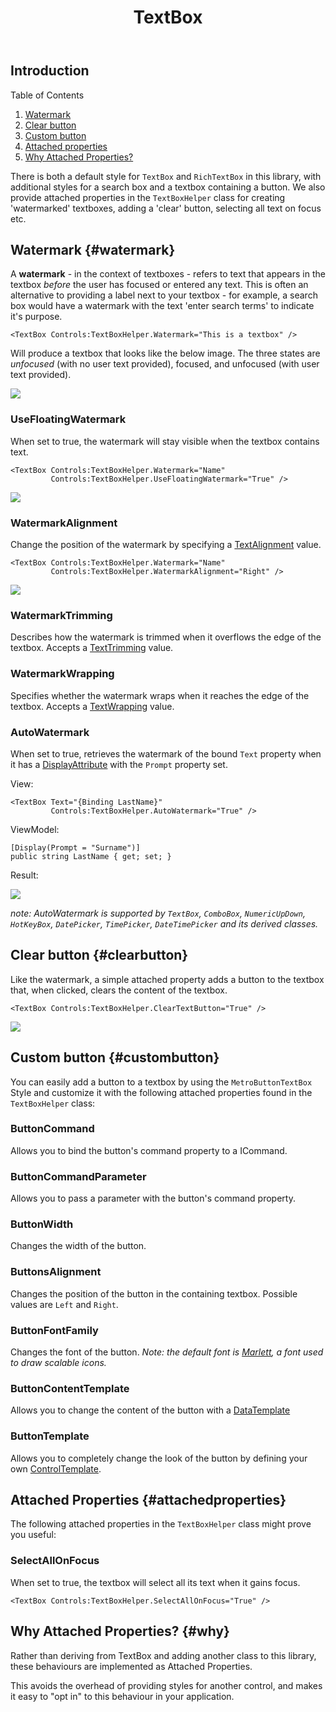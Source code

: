 ﻿---
layout: no-sidebar
title: TextBox
---

## Introduction

Table of Contents

1. [Watermark](#watermark)
2. [Clear button](#clearbutton)
3. [Custom button](#custombutton)
4. [Attached properties](#attachedproperties)
5. [Why Attached Properties?](#why)

There is both a default style for `TextBox` and `RichTextBox` in this library, with additional styles for a search box and a textbox containing a button. We also provide attached properties in the `TextBoxHelper` class for creating 'watermarked' textboxes, adding a 'clear' button, selecting all text on focus etc. 

## Watermark {#watermark}

A **watermark** - in the context of textboxes - refers to text that appears in the textbox *before* the user has focused or entered any text. This is often an alternative to providing a label next to your textbox - for example, a search box would have a watermark with the text 'enter search terms' to indicate it's purpose.

    <TextBox Controls:TextBoxHelper.Watermark="This is a textbox" />

Will produce a textbox that looks like the below image. The three states are *unfocused* (with no user text provided), focused, and unfocused (with user text provided).

![]({{site.baseurl}}/images/10_textboxstates.png)

### UseFloatingWatermark

When set to true, the watermark will stay visible when the textbox contains text.

    <TextBox Controls:TextBoxHelper.Watermark="Name" 
             Controls:TextBoxHelper.UseFloatingWatermark="True" />

![]({{site.baseurl}}/images/textbox_floating_watermark.png)

### WatermarkAlignment

Change the position of the watermark by specifying a [TextAlignment](https://docs.microsoft.com/en-us/dotnet/api/system.windows.textalignment) value.

    <TextBox Controls:TextBoxHelper.Watermark="Name" 
             Controls:TextBoxHelper.WatermarkAlignment="Right" />

![]({{site.baseurl}}/images/textbox_watermark_alignment.png)

### WatermarkTrimming

Describes how the watermark is trimmed when it overflows the edge of the textbox.
Accepts a [TextTrimming](https://msdn.microsoft.com/en-us/library/system.windows.texttrimming.aspx) value.

### WatermarkWrapping

Specifies whether the watermark wraps when it reaches the edge of the textbox.
Accepts a [TextWrapping](https://msdn.microsoft.com/en-us/library/system.windows.textwrapping.aspx) value.

### AutoWatermark

When set to true, retrieves the watermark of the bound `Text` property when it has a [DisplayAttribute](https://msdn.microsoft.com/en-us/library/system.componentmodel.dataannotations.displayattribute.aspx) with the `Prompt` property set.

View:

    <TextBox Text="{Binding LastName}" 
             Controls:TextBoxHelper.AutoWatermark="True" />

ViewModel:

    [Display(Prompt = "Surname")]
    public string LastName { get; set; }

Result:

![]({{site.baseurl}}/images/textbox_autowatermark.png)

*note: AutoWatermark is supported by `TextBox`, `ComboBox`, `NumericUpDown`, `HotKeyBox`, `DatePicker`, `TimePicker`, `DateTimePicker` and its derived classes.*

## Clear button {#clearbutton}

Like the watermark, a simple attached property adds a button to the textbox that, when clicked, clears the content of the textbox.

`<TextBox Controls:TextBoxHelper.ClearTextButton="True" />`

![]({{site.baseurl}}/images/11_textboxclearstates.png)

## Custom button {#custombutton}

You can easily add a button to a textbox by using the `MetroButtonTextBox` Style and customize it with the following attached properties found in the `TextBoxHelper` class:

### ButtonCommand

Allows you to bind the button's command property to a ICommand.

### ButtonCommandParameter

Allows you to pass a parameter with the button's command property.

### ButtonWidth

Changes the width of the button.

### ButtonsAlignment

Changes the position of the button in the containing textbox. Possible values are `Left` and `Right`.

### ButtonFontFamily

Changes the font of the button.
*Note: the default font is [Marlett](https://docs.microsoft.com/en-us/typography/font-list/marlett), a font used to draw scalable icons.*

### ButtonContentTemplate

Allows you to change the content of the button with a [DataTemplate](https://docs.microsoft.com/en-us/dotnet/api/system.windows.datatemplate)

### ButtonTemplate

Allows you to completely change the look of the button by defining your own [ControlTemplate](https://docs.microsoft.com/en-us/dotnet/framework/wpf/controls/customizing-the-appearance-of-an-existing-control).

## Attached Properties {#attachedproperties}

The following attached properties in the `TextBoxHelper` class might prove you useful:

### SelectAllOnFocus

When set to true, the textbox will select all its text when it gains focus.

    <TextBox Controls:TextBoxHelper.SelectAllOnFocus="True" />


## Why Attached Properties? {#why}

Rather than deriving from TextBox and adding another class to this library, these behaviours are implemented as Attached Properties.

This avoids the overhead of providing styles for another control, and makes it easy to "opt in" to this behaviour in your application.